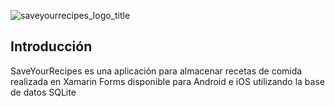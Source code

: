 ![saveyourrecipes_logo_title](https://user-images.githubusercontent.com/49475382/173410764-53137571-055b-4a6f-b83b-2747796ab317.png)

## Introducción

SaveYourRecipes es una aplicación para almacenar recetas de comida realizada en Xamarin Forms disponible para Android e iOS utilizando la base de datos SQLite
